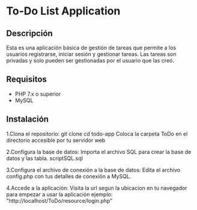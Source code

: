 # To-Do List Application

## Descripción

Esta es una aplicación básica de gestión de tareas que permite a los usuarios registrarse, iniciar sesión y gestionar tareas.
Las tareas son privadas y solo pueden ser gestionadas por el usuario que las creó.

## Requisitos

- PHP 7.x o superior
- MySQL

## Instalación

1.Clona el repositorio:
   git clone <url-del-repositorio>
   cd todo-app
   Coloca la carpeta ToDo en el directorio accesible por tu servidor web

2.Configura la base de datos:
Importa el archivo SQL para crear la base de datos y las tabla.
scriptSQL.sql

3.Configura el archivo de conexión a la base de datos:
Edita el archivo config.php con tus detalles de conexión a MySQL.

4.Accede a la aplicación:
Visita la url segun la ubicacion en tu navegador para empezar a usar la aplicación ejemplo: "http://localhost/ToDo/resource/login.php"